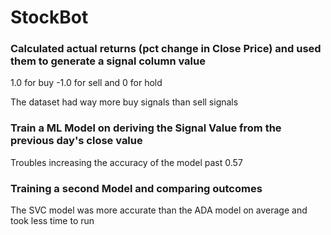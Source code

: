 # StockBot

### Calculated actual returns (pct change in Close Price) and used them to generate a signal column value
1.0 for buy -1.0 for sell and 0 for hold

The dataset had way more buy signals than sell signals

### Train a ML Model on deriving the Signal Value from the previous day's close value
Troubles increasing the accuracy of the model past 0.57


### Training a second Model and comparing outcomes

The SVC model was more accurate than the ADA model on average and took less time to run
